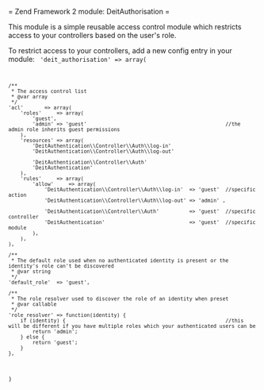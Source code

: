 
= Zend Framework 2 module: DeitAuthorisation =

This module is a simple reusable access control module which restricts access to 
your controllers based on the user's role.

To restrict access to your controllers, add a new config entry in your module: 
<code>
'deit_authorisation' => array(

	/**
	 * The access control list
	 * @var array
	 */
	'acl'       => array(
		'roles'     => array(
			'guest', 
			'admin' => 'guest'                                              //the admin role inherits guest permissions
		),
		'resources' => array(
			'DeitAuthentication\\Controller\\Auth\\log-in'
			'DeitAuthentication\\Controller\\Auth\\log-out'
			
			'DeitAuthentication\\Controller\\Auth'
			'DeitAuthentication'
		),
		'rules'     => array(
			'allow'     => array(
				'DeitAuthentication\\Controller\\Auth\\log-in'  => 'guest'  //specific action
				'DeitAuthentication\\Controller\\Auth\\log-out' => 'admin' ,
				
				'DeitAuthentication\\Controller\\Auth'          => 'guest'  //specific controller
				'DeitAuthentication'                            => 'guest'  //specific module
			), 
		),
	),
	
	/**
	 * The default role used when no authenticated identity is present or the identity's role can't be discovered
	 * @var string
	 */
	'default_role'  => 'guest',
	
	/**
	 * The role resolver used to discover the role of an identity when preset
	 * @var callable
	 */
	'role_resolver' => function(identity) {
		if (identity) {                                                     //this will be different if you have multiple roles which your authenticated users can be
			return 'admin'; 
		} else {
			return 'guest'; 
		} 
	},
	
)
</code>